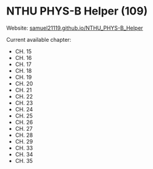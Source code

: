 # NTHU PHYS-B Helper (109)
Website: [samuel21119.github.io/NTHU_PHYS-B_Helper](https://samuel21119.github.io/NTHU_PHYS-B_Helper/)  

Current available chapter:

- CH. 15
- CH. 16
- CH. 17
- CH. 18
- CH. 19
- CH. 20
- CH. 21
- CH. 22
- CH. 23
- CH. 24
- CH. 25
- CH. 26
- CH. 27
- CH. 28
- CH. 29
- CH. 33
- CH. 34
- CH. 35
